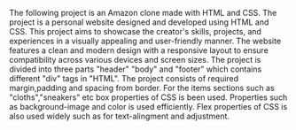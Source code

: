 The following project is an Amazon clone made with HTML and CSS.
The project is a personal website designed and developed using HTML and CSS. This project aims to showcase the creator's skills, projects, and experiences in a visually appealing and user-friendly manner. The website features a clean and modern design with a responsive layout to ensure compatibility across various devices and screen sizes.
The project is divided into three parts "header" "body" and "footer" which contains different "div" tags in "HTML".
The project consists of required margin,padding and spacing from border.
For the items sections such as "cloths","sneakers" etc box properties of CSS is been used.
Properties such as background-image and color is used efficiently.
Flex properties of CSS is also used widely such as for text-alingment and adjustment.
